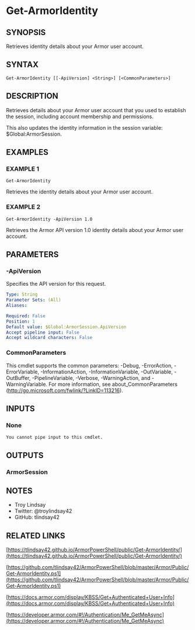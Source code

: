 # Get-ArmorIdentity

## SYNOPSIS
Retrieves identity details about your Armor user account.

## SYNTAX

```
Get-ArmorIdentity [[-ApiVersion] <String>] [<CommonParameters>]
```

## DESCRIPTION
Retrieves details about your Armor user account that you used to establish the
session, including account membership and permissions.

This also updates the identity information in the session variable:
$Global:ArmorSession.

## EXAMPLES

### EXAMPLE 1
```
Get-ArmorIdentity
```

Retrieves the identity details about your Armor user account.

### EXAMPLE 2
```
Get-ArmorIdentity -ApiVersion 1.0
```

Retrieves the Armor API version 1.0 identity details about your Armor user
account.

## PARAMETERS

### -ApiVersion
Specifies the API version for this request.

```yaml
Type: String
Parameter Sets: (All)
Aliases:

Required: False
Position: 1
Default value: $Global:ArmorSession.ApiVersion
Accept pipeline input: False
Accept wildcard characters: False
```

### CommonParameters
This cmdlet supports the common parameters: -Debug, -ErrorAction, -ErrorVariable, -InformationAction, -InformationVariable, -OutVariable, -OutBuffer, -PipelineVariable, -Verbose, -WarningAction, and -WarningVariable.
For more information, see about_CommonParameters (http://go.microsoft.com/fwlink/?LinkID=113216).

## INPUTS

### None
    You cannot pipe input to this cmdlet.

## OUTPUTS

### ArmorSession

## NOTES
- Troy Lindsay
- Twitter: @troylindsay42
- GitHub: tlindsay42

## RELATED LINKS

[https://tlindsay42.github.io/ArmorPowerShell/public/Get-ArmorIdentity/](https://tlindsay42.github.io/ArmorPowerShell/public/Get-ArmorIdentity/)

[https://github.com/tlindsay42/ArmorPowerShell/blob/master/Armor/Public/Get-ArmorIdentity.ps1](https://github.com/tlindsay42/ArmorPowerShell/blob/master/Armor/Public/Get-ArmorIdentity.ps1)

[https://docs.armor.com/display/KBSS/Get+Authenticated+User+Info](https://docs.armor.com/display/KBSS/Get+Authenticated+User+Info)

[https://developer.armor.com/#!/Authentication/Me_GetMeAsync](https://developer.armor.com/#!/Authentication/Me_GetMeAsync)

